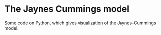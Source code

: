 # The Jaynes Cummings model
Some code on Python, which gives visualization of the Jaynes–Cummings model.
